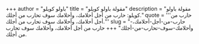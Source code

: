 +++
author = "باولو كويلو"
title = "مقولة باولو كويلو"
description = "مقولة باولو كويلو: حارب من أجل أحلامك، وأحلامك سوف تحارب من أجلك."
quote = '''حارب من أجل أحلامك، وأحلامك سوف تحارب من أجلك.'''
slug = "حارب-من-أجل-أحلامك،-وأحلامك-سوف-تحارب-من-أجلك"
+++
حارب من أجل أحلامك، وأحلامك سوف تحارب من أجلك.
